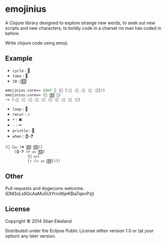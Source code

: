 # emojinius

A Clojure library designed to explore strange new words, to seek out new scripts and new characters, to boldly code in a charset no man has coded in before.

Write clojure code using emoji.

## Example

* `cycle` : 🚴
* `take` : 👊
* `10` : 🔟

```clojure
emojinius.core=> (def 🏁 (🚴 [:🚙 :🚗 :🚕 :🚓 :🚜]))
emojinius.core=> (👊 🔟 🏁)
-> (:🚙 :🚗 :🚕 :🚓 :🚜 :🚙 :🚗 :🚕 :🚓 :🚜)
```

* `loop` : 🔁
* `recur` : ⤴
* `*` : ✖
* `-` : ➖
* `println` : 📠
* `when` : ⌚-❓

```clojure
(🔁 [💵 (✖ 🔟 🔟)]
    (⌚-❓ (> 💵 🔟)
          (📠 💵)
          (⤴ (➖ 💵 🔟))))
```

## Other

Pull requests and dogecoins welcome. (DM3oLs8QcAaMu5UtYrroWjeKBiaTqevPzj)

## License

Copyright © 2014 Stian Eikeland

Distributed under the Eclipse Public License either version 1.0 or (at
your option) any later version.
